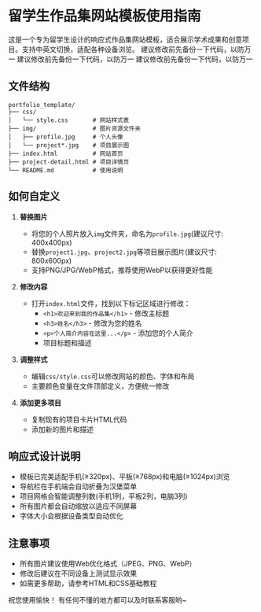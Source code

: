 # 留学生作品集网站模板使用指南

这是一个专为留学生设计的响应式作品集网站模板，适合展示学术成果和创意项目。支持中英文切换，适配各种设备浏览。
建议修改前先备份一下代码，以防万一
建议修改前先备份一下代码，以防万一
建议修改前先备份一下代码，以防万一
## 文件结构

```
portfolio_template/
├── css/
│   └── style.css       # 网站样式表
├── img/                # 图片资源文件夹
│   ├── profile.jpg     # 个人头像
│   └── project*.jpg    # 项目展示图
├── index.html          # 网站首页
├── project-detail.html # 项目详情页
└── README.md           # 使用说明
```

## 如何自定义

1. **替换图片**
   - 将您的个人照片放入`img`文件夹，命名为`profile.jpg`(建议尺寸: 400x400px)
   - 替换`project1.jpg`、`project2.jpg`等项目展示图片(建议尺寸: 800x600px)
   - 支持PNG/JPG/WebP格式，推荐使用WebP以获得更好性能

2. **修改内容**
   - 打开`index.html`文件，找到以下标记区域进行修改：
     - `<h1>欢迎来到我的作品集</h1>` - 修改主标题
     - `<h3>姓名</h3>` - 修改为您的姓名
     - `<p>个人简介内容在这里...</p>` - 添加您的个人简介
     - 项目标题和描述

3. **调整样式**
   - 编辑`css/style.css`可以修改网站的颜色、字体和布局
   - 主要颜色变量在文件顶部定义，方便统一修改

4. **添加更多项目**
   - 复制现有的项目卡片HTML代码
   - 添加新的图片和描述

## 响应式设计说明

- 模板已完美适配手机(≥320px)、平板(≥768px)和电脑(≥1024px)浏览
- 导航栏在手机端会自动折叠为汉堡菜单
- 项目网格会智能调整列数(手机1列，平板2列，电脑3列)
- 所有图片都会自动缩放以适应不同屏幕
- 字体大小会根据设备类型自动优化

## 注意事项

- 所有图片建议使用Web优化格式（JPEG、PNG、WebP）
- 修改后建议在不同设备上测试显示效果
- 如需更多帮助，请参考HTML和CSS基础教程

祝您使用愉快！
有任何不懂的地方都可以及时联系客服哟~